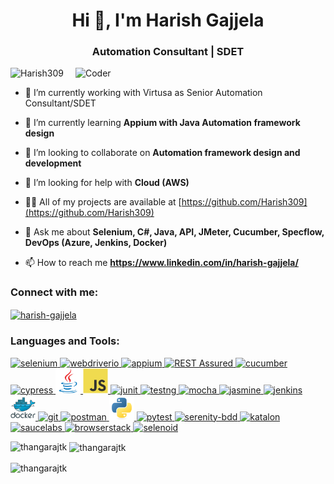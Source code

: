 <h1 align="center">Hi 👋, I'm Harish Gajjela</h1>
<h3 align="center">Automation Consultant | SDET</h3>

<img align="right" src="https://camo.githubusercontent.com/5ddf73ad3a205111cf8c686f687fc216c2946a75005718c8da5b837ad9de78c9/68747470733a2f2f7468756d62732e6766796361742e636f6d2f4576696c4e657874446576696c666973682d736d616c6c2e676966" width=400 alt="Coder" />

<p align="left"> <img src="https://komarev.com/ghpvc/?username=Harish309&label=Profile%20views&color=0e75b6&style=flat" alt="Harish309" /> </p>

- 🔭 I’m currently working with Virtusa as Senior Automation Consultant/SDET

- 🌱 I’m currently learning **Appium with Java Automation framework design**

- 👯 I’m looking to collaborate on **Automation framework design and development**

- 🤝 I’m looking for help with **Cloud (AWS)**

- 👨‍💻 All of my projects are available at [https://github.com/Harish309](https://github.com/Harish309)

- 💬 Ask me about **Selenium, C#, Java, API, JMeter, Cucumber, Specflow, DevOps (Azure, Jenkins, Docker)**

- 📫 How to reach me **https://www.linkedin.com/in/harish-gajjela/**

<h3 align="left">Connect with me:</h3>
<p align="left">
<a href="https://linkedin.com/in/harish-gajjela" target="blank"><img align="center" src="https://raw.githubusercontent.com/rahuldkjain/github-profile-readme-generator/master/src/images/icons/Social/linked-in-alt.svg" alt="harish-gajjela" height="30" width="40" /></a>
</p>

<h3 align="left">Languages and Tools:</h3>
<p align="left"> 
  <a href="https://www.selenium.dev" target="_blank" rel="noreferrer"> 
  <img src="https://raw.githubusercontent.com/detain/svg-logos/780f25886640cef088af994181646db2f6b1a3f8/svg/selenium-logo.svg" alt="selenium" width="40" height="40"/> </a>
  <a href="https://webdriver.io/" target="_blank" rel="noreferrer"> 
  <img src="https://avatars.githubusercontent.com/u/6512473?s=200&v=4" alt="webdriverio" width="45" height="40"/> </a> 
  <a href="https://appium.io/" target="_blank" rel="noreferrer"> 
  <img src="https://camo.githubusercontent.com/3eb867d17687f3afdc1f69c250427f98c9577286e83d4d8c10ca7683287549ad/68747470733a2f2f7777772e6b6579746f72632e636f6d2f77702d636f6e74656e742f75706c6f6164732f323031342f30382f61707069756d2e706e67" alt="appium" width="90" height="50"/> </a>
   <a href="https://rest-assured.io/" target="_blank" rel="noreferrer"> 
   <img src="https://github.com/rest-assured/rest-assured/blob/master/rest-assured-logo-green.png" alt="REST Assured" width="120" height="40"/> </a> 
   <a href="https://cucumber.io/" target="_blank" rel="noreferrer"> 
  <img src="https://www.vectorlogo.zone/logos/cucumberio/cucumberio-icon.svg" alt="cucumber" width="40" height="40"/> </a>
  <a href="https://www.cypress.io" target="_blank" rel="noreferrer"> 
  <img src="https://www.cypress.io/static/33498b5f95008093f5f94467c61d20ab/ac1e1/cypress-logo.webp" alt="cypress" width="75" height="40"/> </a>
   <a href="https://www.java.com" target="_blank" rel="noreferrer">
  <img src="https://raw.githubusercontent.com/devicons/devicon/master/icons/java/java-original.svg" alt="java" width="40" height="40"/> </a> 
  <a href="https://developer.mozilla.org/en-US/docs/Web/JavaScript" target="_blank" rel="noreferrer"> 
  <img src="https://raw.githubusercontent.com/devicons/devicon/master/icons/javascript/javascript-original.svg" alt="javascript" width="40" height="40"/> </a>
   <a href="https://junit.org/junit5/" target="_blank" rel="noreferrer"> <img src="https://avatars.githubusercontent.com/u/874086?s=200&v=4" alt="junit" width="40" height="40"/> </a> 
  <a href="https://testng.org/" target="_blank" rel="noreferrer"> <img src="https://avatars.githubusercontent.com/u/12528662?s=200&v=4" alt="testng" width="40" height="40"/> </a> 
  <a href="https://mochajs.org" target="_blank" rel="noreferrer"> <img src="https://www.vectorlogo.zone/logos/mochajs/mochajs-icon.svg" alt="mocha" width="40" height="40"/> </a>
  <a href="https://jasmine.github.io/" target="_blank" rel="noreferrer"> 
  <img src="https://www.vectorlogo.zone/logos/jasmine/jasmine-icon.svg" alt="jasmine" width="40" height="40"/> </a> 
  <a href="https://www.jenkins.io" target="_blank" rel="noreferrer"> <img src="https://www.vectorlogo.zone/logos/jenkins/jenkins-icon.svg" alt="jenkins" width="40" height="40"/> </a>
  <a href="https://www.docker.com/" target="_blank" rel="noreferrer"> 
  <img src="https://raw.githubusercontent.com/devicons/devicon/master/icons/docker/docker-original-wordmark.svg" alt="docker" width="40" height="40"/> </a>
  <a href="https://git-scm.com/" target="_blank" rel="noreferrer"> 
  <img src="https://www.vectorlogo.zone/logos/git-scm/git-scm-icon.svg" alt="git" width="40" height="40"/> </a>
  <a href="https://postman.com" target="_blank" rel="noreferrer"> <img src="https://www.vectorlogo.zone/logos/getpostman/getpostman-icon.svg" alt="postman" width="40" height="40"/> </a> 
  <a href="https://www.python.org" target="_blank" rel="noreferrer"> <img src="https://raw.githubusercontent.com/devicons/devicon/master/icons/python/python-original.svg" alt="python" width="40" height="40"/> </a>  
   <a href="https://docs.pytest.org" target="_blank" rel="noreferrer"> <img src="https://docs.pytest.org/en/7.1.x/_static/pytest_logo_curves.svg" alt="pytest" width="55" height="45"/> </a>  
  <a href="https://serenity-bdd.github.io/theserenitybook/latest/index.html" target="_blank" rel="noreferrer"> 
  <img src="https://serenity-bdd.info/wp-content/uploads/elementor/thumbs/serenity-bdd-pac9onzlqv9ebi90cpg4zsqnp28x4trd1adftgkwbq.png" alt="serenity-bdd" width="100" height="45"/> </a>
  <a href="https://www.katalon.com/" target="_blank" rel="noreferrer"> 
  <img src="https://upload.wikimedia.org/wikipedia/commons/a/a6/Katalon_Studio_logo.png?20180517091013" alt="katalon" width="100" height="45"/> </a>
  <a href="https://saucelabs.com/" target="_blank" rel="noreferrer"> 
  <img src="https://www.vectorlogo.zone/logos/saucelabs/saucelabs-ar21.svg" alt="saucelabs" width="90" height="50"/> </a>
  <a href="https://www.browserstack.com/" target="_blank" rel="noreferrer"> 
  <img src="https://www.vectorlogo.zone/logos/browserstack/browserstack-ar21.svg" alt="browserstack" width="90" height="50"/> </a>
   <a href="https://aerokube.com/selenoid/latest/" target="_blank" rel="noreferrer"> 
  <img src="https://aerokube.com/selenoid/latest/img/og-image.jpg" alt="selenoid" width="90" height="50"/> </a>
</p>

<p><img align="left" src="https://github-readme-stats.vercel.app/api/top-langs?username=thangarajtk&show_icons=true&locale=en&layout=compact" alt="thangarajtk" /></p>

<p>&nbsp;<img align="center" src="https://github-readme-stats.vercel.app/api?username=thangarajtk&show_icons=true&locale=en" alt="thangarajtk" /></p>

<p><img align="center" src="https://github-readme-streak-stats.herokuapp.com/?user=thangarajtk&" alt="thangarajtk" /></p>
